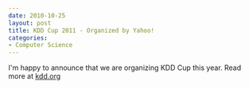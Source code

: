 ```yaml
---
date: 2010-10-25
layout: post
title: KDD Cup 2011 - Organized by Yahoo!
categories:
- Computer Science
---
```

I'm happy to announce that we are organizing KDD Cup this year. Read more at
[kdd.org](http://www.kdd.org/kdd2011/kddcup.shtml)
